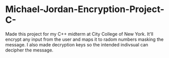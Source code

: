 # Michael-Jordan-Encryption-Project-C-
Made this project for my C++ midterm at City College of New York. It'll encrypt any input from the user and maps it to radom numbers masking the message. I also made decryption keys so the intended indivsual can decipher the message. 

